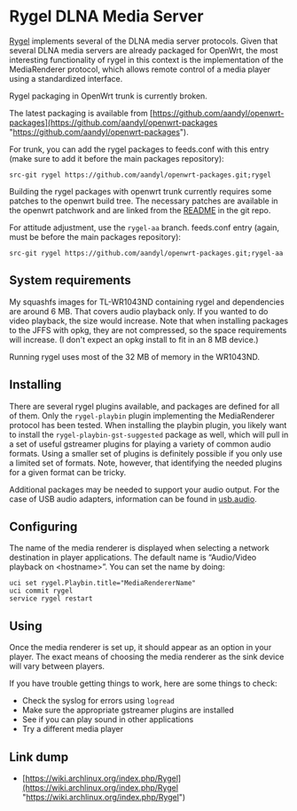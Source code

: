 # Rygel DLNA Media Server

[Rygel](http://live.gnome.org/Rygel/ "http://live.gnome.org/Rygel/") implements several of the DLNA media server protocols. Given that several DLNA media servers are already packaged for OpenWrt, the most interesting functionality of rygel in this context is the implementation of the MediaRenderer protocol, which allows remote control of a media player using a standardized interface.

Rygel packaging in OpenWrt trunk is currently broken.

The latest packaging is available from [https://github.com/aandyl/openwrt-packages](https://github.com/aandyl/openwrt-packages "https://github.com/aandyl/openwrt-packages").

For trunk, you can add the rygel packages to feeds.conf with this entry (make sure to add it before the main packages repository):

```
src-git rygel https://github.com/aandyl/openwrt-packages.git;rygel
```

Building the rygel packages with openwrt trunk currently requires some patches to the openwrt build tree. The necessary patches are available in the openwrt patchwork and are linked from the [README](https://github.com/aandyl/openwrt-packages/blob/rygel/README "https://github.com/aandyl/openwrt-packages/blob/rygel/README") in the git repo.

For attitude adjustment, use the `rygel-aa` branch. feeds.conf entry (again, must be before the main packages repository):

```
src-git rygel https://github.com/aandyl/openwrt-packages.git;rygel-aa
```

## System requirements

My squashfs images for TL-WR1043ND containing rygel and dependencies are around 6 MB. That covers audio playback only. If you wanted to do video playback, the size would increase. Note that when installing packages to the JFFS with opkg, they are not compressed, so the space requirements will increase. (I don't expect an opkg install to fit in an 8 MB device.)

Running rygel uses most of the 32 MB of memory in the WR1043ND.

## Installing

There are several rygel plugins available, and packages are defined for all of them. Only the `rygel-playbin` plugin implementing the MediaRenderer protocol has been tested. When installing the playbin plugin, you likely want to install the `rygel-playbin-gst-suggested` package as well, which will pull in a set of useful gstreamer plugins for playing a variety of common audio formats. Using a smaller set of plugins is definitely possible if you only use a limited set of formats. Note, however, that identifying the needed plugins for a given format can be tricky.

Additional packages may be needed to support your audio output. For the case of USB audio adapters, information can be found in [usb.audio](/docs/guide-user/hardware/audio/usb.audio "docs:guide-user:hardware:audio:usb.audio").

## Configuring

The name of the media renderer is displayed when selecting a network destination in player applications. The default name is “Audio/Video playback on &lt;hostname&gt;”. You can set the name by doing:

```
uci set rygel.Playbin.title="MediaRendererName"
uci commit rygel
service rygel restart
```

## Using

Once the media renderer is set up, it should appear as an option in your player. The exact means of choosing the media renderer as the sink device will vary between players.

If you have trouble getting things to work, here are some things to check:

- Check the syslog for errors using `logread`
- Make sure the appropriate gstreamer plugins are installed
- See if you can play sound in other applications
- Try a different media player

## Link dump

- [https://wiki.archlinux.org/index.php/Rygel](https://wiki.archlinux.org/index.php/Rygel "https://wiki.archlinux.org/index.php/Rygel")
